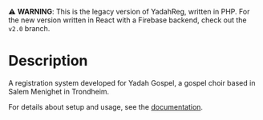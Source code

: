 ⚠️ **WARNING**: This is the legacy version of YadahReg, written in PHP. For the new version written in React with a Firebase backend, check out the `v2.0` branch.

# Description

A registration system developed for Yadah Gospel, a gospel choir based in Salem Menighet in Trondheim.

For details about setup and usage, see the [documentation](docs/index.md).
